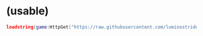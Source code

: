 # (usable)
```lua
loadstring(game:HttpGet("https://raw.githubusercontent.com/luminostride/lumoengine/main/lumo$1"))()
```
